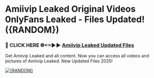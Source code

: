 # Amiivip Leaked Original Videos 0nlyFans Leaked - Files Updated! ({RANDOM})

<h3>🔴 CLICK HERE 🌐==►► <a href="https://betterlinks.top/A2PfLJ" rel="nofollow">Amiivip Leaked Updated Files</a></h3>

Get Amiivip Leaked and all content. Now you can access all videos and pictures of Amiivip Leaked. New Updated Files 2025!

[![{RANDOM}](https://i.imgur.com/ppqm5kG.gif)](https://betterlinks.top/A2PfLJ)